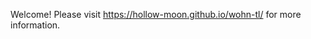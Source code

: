 Welcome! Please visit https://hollow-moon.github.io/wohn-tl/ for more information.  

[//]: <> (0.2)
